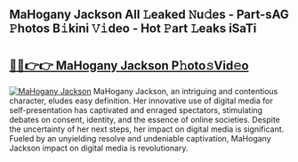 ## MaHogany Jackson All 𝙻eaked 𝙽u𝚍es - Part-sAG 𝙿hotos B𝚒kini 𝚅𝚒deo - Hot 𝙿art 𝙻eaks iSaTi

# <h2><a href="http://ld0ebzb.urlbe.top/?page=MaHogany+Jackson">🔗🔗👉👉 MaHogany Jackson P𝚑oto𝚜Vid𝚎o</a></h2>

[![MaHogany Jackson](https://i.imgur.com/eBuTRDB.gif)](http://ld0ebzb.urlbe.top/?page=MaHogany+Jackson)
MaHogany Jackson, an intriguing and contentious character, eludes easy definition. Her innovative use of digital media for self-presentation has captivated and enraged spectators, stimulating debates on consent, identity, and the essence of online societies. Despite the uncertainty of her next steps, her impact on digital media is significant. Fueled by an unyielding resolve and undeniable captivation, MaHogany Jackson impact on digital media is revolutionary.

